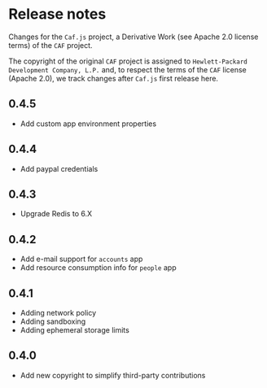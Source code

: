 # Release notes

Changes for the `Caf.js` project, a Derivative Work (see Apache 2.0 license terms) of the `CAF` project.

The  copyright of the original `CAF` project is assigned to `Hewlett-Packard Development Company, L.P.` and, to respect the terms of the `CAF` license (Apache 2.0), we track changes after `Caf.js` first release here.

## 0.4.5
- Add custom app environment properties

## 0.4.4
- Add paypal credentials

## 0.4.3
- Upgrade Redis to 6.X

## 0.4.2
- Add e-mail support for `accounts` app
- Add resource consumption info for `people` app

## 0.4.1
 - Adding network policy
 - Adding sandboxing
 - Adding ephemeral storage limits

## 0.4.0
 - Add new copyright to simplify third-party contributions
